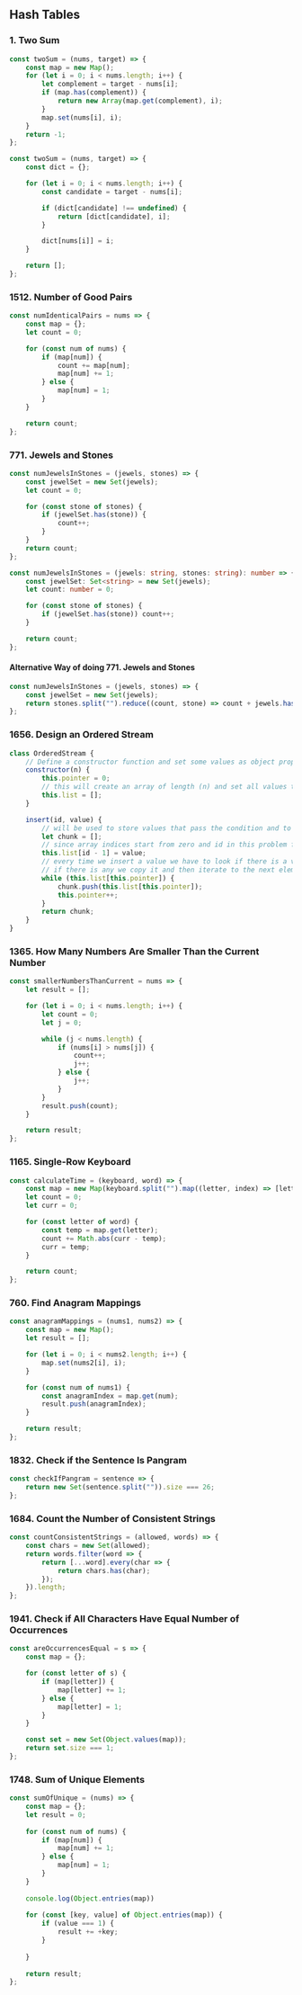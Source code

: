 ## Hash Tables

### 1. Two Sum

```javascript
const twoSum = (nums, target) => {
	const map = new Map();
	for (let i = 0; i < nums.length; i++) {
		let complement = target - nums[i];
		if (map.has(complement)) {
			return new Array(map.get(complement), i);
		}
		map.set(nums[i], i);
	}
	return -1;
};

const twoSum = (nums, target) => {
	const dict = {};

	for (let i = 0; i < nums.length; i++) {
		const candidate = target - nums[i];

		if (dict[candidate] !== undefined) {
			return [dict[candidate], i];
		}

		dict[nums[i]] = i;
	}

	return [];
};
```

### 1512. Number of Good Pairs

```javascript
const numIdenticalPairs = nums => {
	const map = {};
	let count = 0;

	for (const num of nums) {
		if (map[num]) {
			count += map[num];
			map[num] += 1;
		} else {
			map[num] = 1;
		}
	}

	return count;
};
```

### 771. Jewels and Stones

```javascript
const numJewelsInStones = (jewels, stones) => {
	const jewelSet = new Set(jewels);
	let count = 0;

	for (const stone of stones) {
		if (jewelSet.has(stone)) {
			count++;
		}
	}
	return count;
};
```

```typescript
const numJewelsInStones = (jewels: string, stones: string): number => {
	const jewelSet: Set<string> = new Set(jewels);
	let count: number = 0;

	for (const stone of stones) {
		if (jewelSet.has(stone)) count++;
	}

	return count;
};
```

#### Alternative Way of doing 771. Jewels and Stones

```javascript
const numJewelsInStones = (jewels, stones) => {
	const jewelSet = new Set(jewels);
	return stones.split("").reduce((count, stone) => count + jewels.has(stone), 0);
};
```

### 1656. Design an Ordered Stream

```javascript
class OrderedStream {
	// Define a constructor function and set some values as object properties to keep our data persistent between invocations
	constructor(n) {
		this.pointer = 0;
		// this will create an array of length (n) and set all values to 'undefined'
		this.list = [];
	}

	insert(id, value) {
		// will be used to store values that pass the condition and to be returned
		let chunk = [];
		// since array indices start from zero and id in this problem from 1 we need to decrement it
		this.list[id - 1] = value;
		// every time we insert a value we have to look if there is a value at the index (pointer) that should be returned
		// if there is any we copy it and then iterate to the next element until the condition is no longer true
		while (this.list[this.pointer]) {
			chunk.push(this.list[this.pointer]);
			this.pointer++;
		}
		return chunk;
	}
}
```

### 1365. How Many Numbers Are Smaller Than the Current Number

```javascript
const smallerNumbersThanCurrent = nums => {
	let result = [];

	for (let i = 0; i < nums.length; i++) {
		let count = 0;
		let j = 0;

		while (j < nums.length) {
			if (nums[i] > nums[j]) {
				count++;
				j++;
			} else {
				j++;
			}
		}
		result.push(count);
	}

	return result;
};
```

### 1165. Single-Row Keyboard

```javascript
const calculateTime = (keyboard, word) => {
	const map = new Map(keyboard.split("").map((letter, index) => [letter, index]));
	let count = 0;
	let curr = 0;

	for (const letter of word) {
		const temp = map.get(letter);
		count += Math.abs(curr - temp);
		curr = temp;
	}

	return count;
};
```

### 760. Find Anagram Mappings

```javascript
const anagramMappings = (nums1, nums2) => {
	const map = new Map();
	let result = [];

	for (let i = 0; i < nums2.length; i++) {
		map.set(nums2[i], i);
	}

	for (const num of nums1) {
		const anagramIndex = map.get(num);
		result.push(anagramIndex);
	}

	return result;
};
```

### 1832. Check if the Sentence Is Pangram

```javascript
const checkIfPangram = sentence => {
	return new Set(sentence.split("")).size === 26;
};
```

### 1684. Count the Number of Consistent Strings

```javascript
const countConsistentStrings = (allowed, words) => {
	const chars = new Set(allowed);
	return words.filter(word => {
		return [...word].every(char => {
			return chars.has(char);
		});
	}).length;
};
```

### 1941. Check if All Characters Have Equal Number of Occurrences

```javascript
const areOccurrencesEqual = s => {
	const map = {};

	for (const letter of s) {
		if (map[letter]) {
			map[letter] += 1;
		} else {
			map[letter] = 1;
		}
	}

	const set = new Set(Object.values(map));
	return set.size === 1;
};
```
### 1748. Sum of Unique Elements
```javascript
const sumOfUnique = (nums) => {
    const map = {};
    let result = 0;
    
    for (const num of nums) {
        if (map[num]) {
            map[num] += 1;
        } else {
            map[num] = 1;
        }
    }
    
    console.log(Object.entries(map))
    
    for (const [key, value] of Object.entries(map)) {
        if (value === 1) {
            result += +key;
        } 
        
    }
    
    return result;
};
```